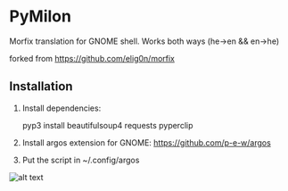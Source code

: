 # PyMilon
Morfix translation for GNOME shell. Works both ways (he->en && en->he)

forked from https://github.com/elig0n/morfix


## Installation
1. Install dependencies:

    pyp3 install beautifulsoup4 requests pyperclip

2. Install argos extension for GNOME: https://github.com/p-e-w/argos

3. Put the script in ~/.config/argos

![alt text](https://i.imgur.com/rldlQIh.jpg)
